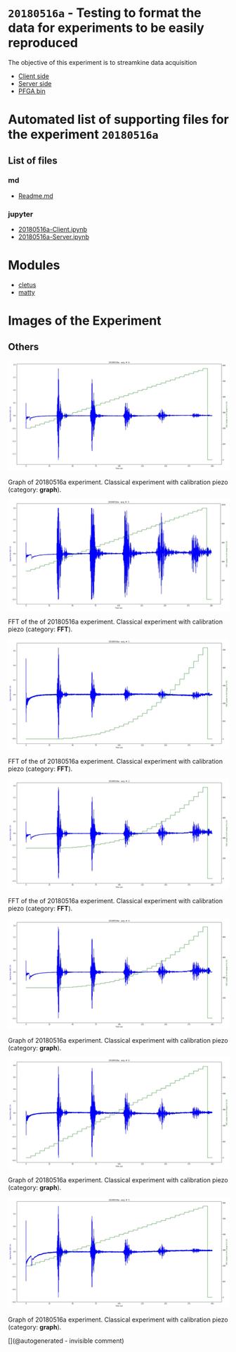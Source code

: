 # `20180516a` - Testing to format the data for experiments to be easily reproduced 

The objective of this experiment is to streamkine data acquisition


* [Client side](/matty/20180516a/20180516a-Client.ipynb)
* [Server side](/matty/20180516a/20180516a-Server.ipynb)
* [PFGA bin](/matty/prog_flash/v1/eMATTY_un0rick_20180510_RESETsurRPIonly4.bin)



# Automated list of supporting files for the __experiment `20180516a`__

## List of files

### md

* [Readme.md](/matty/20180516a/Readme.md)


### jupyter

* [20180516a-Client.ipynb](/matty/20180516a/20180516a-Client.ipynb)
* [20180516a-Server.ipynb](/matty/20180516a/20180516a-Server.ipynb)





# Modules

* [cletus](/retired/cletus/)
* [matty](/matty/)




# Images of the Experiment

## Others

![](/matty/20180516a/images/20180516a-6.jpg)

Graph of 20180516a experiment. Classical experiment with calibration piezo (category: __graph__).

![](/matty/20180516a/images/20180516a-3.jpg)

FFT of the of 20180516a experiment. Classical experiment with calibration piezo (category: __FFT__).

![](/matty/20180516a/images/20180516a-1.jpg)

FFT of the of 20180516a experiment. Classical experiment with calibration piezo (category: __FFT__).

![](/matty/20180516a/images/20180516a-2.jpg)

FFT of the of 20180516a experiment. Classical experiment with calibration piezo (category: __FFT__).

![](/matty/20180516a/images/20180516a-4.jpg)

Graph of 20180516a experiment. Classical experiment with calibration piezo (category: __graph__).

![](/matty/20180516a/images/20180516a-0.jpg)

Graph of 20180516a experiment. Classical experiment with calibration piezo (category: __graph__).

![](/matty/20180516a/images/20180516a-5.jpg)

Graph of 20180516a experiment. Classical experiment with calibration piezo (category: __graph__).










[](@autogenerated - invisible comment)
